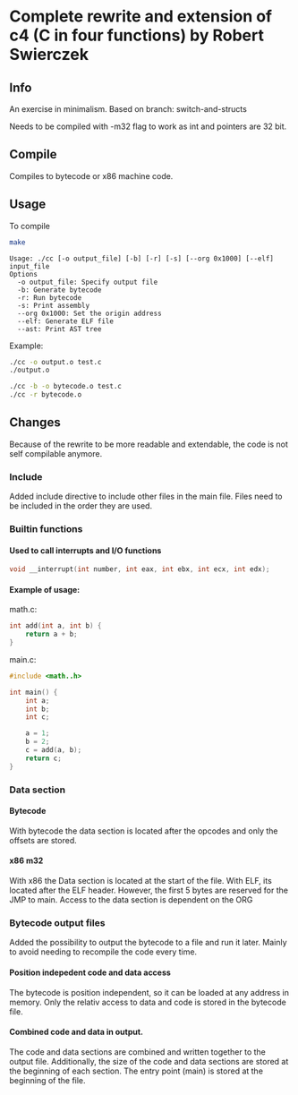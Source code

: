 # Complete rewrite and extension of c4 (C in four functions) by Robert Swierczek

## Info
An exercise in minimalism.
Based on branch: switch-and-structs

Needs to be compiled with -m32 flag to work as int and pointers are 32 bit.

## Compile

Compiles to bytecode or x86 machine code. 

## Usage
To compile 
```bash
make
```

```
Usage: ./cc [-o output_file] [-b] [-r] [-s] [--org 0x1000] [--elf] input_file
Options
  -o output_file: Specify output file
  -b: Generate bytecode
  -r: Run bytecode
  -s: Print assembly
  --org 0x1000: Set the origin address
  --elf: Generate ELF file
  --ast: Print AST tree
```

Example:

```bash
./cc -o output.o test.c
./output.o
```


```bash
./cc -b -o bytecode.o test.c
./cc -r bytecode.o
```

## Changes
Because of the rewrite to be more readable and extendable, the code is not self compilable anymore.

### Include
Added include directive to include other files in the main file.
Files need to be included in the order they are used.

### Builtin functions

#### Used to call interrupts and I/O functions
```c
void __interrupt(int number, int eax, int ebx, int ecx, int edx);
```

#### Example of usage:

math.c:
```c
int add(int a, int b) {
    return a + b;
}
```

main.c:
```c
#include <math..h>

int main() {
    int a;
    int b;
    int c;

    a = 1;
    b = 2;
    c = add(a, b);
    return c;
}
```

### Data section
#### Bytecode
With bytecode the data section is located after the opcodes
and only the offsets are stored. 

#### x86 m32
With x86 the Data section is located at the start of the file.
With ELF, its located after the ELF header.
However, the first 5 bytes are reserved for the JMP to main.
Access to the data section is dependent on the ORG

### Bytecode output files
Added the possibility to output the bytecode to a file and run it later.
Mainly to avoid needing to recompile the code every time.

#### Position indepedent code and data access
The bytecode is position independent, so it can be loaded at any address in memory.
Only the relativ access to data and code is stored in the bytecode file.

#### Combined code and data in output.
The code and data sections are combined and written together to the output file.
Additionally, the size of the code and data sections are stored at the beginning of each section.
The entry point (main) is stored at the beginning of the file.